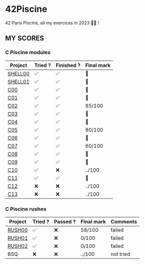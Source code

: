 # 42Piscine
 42 Paris Piscine, all my exercices in 2023 👨‍💻 !

 ## MY SCORES
### C Piscine modules

<div align="center">

| Project                                                   | Tried ? | Finished ? | Final mark |
| --------------------------------------------------------- | ------- | ---------- | ---------- |
| [SHELL00](https://github.com/rphlr/42piscine-shell00/)    | ✅      | ✅         | 💯          |
| [SHELL01](https://github.com/rphlr/42piscine-shell01)     | ✅      | ✅         | 💯          |
| [C00](https://github.com/rphlr/42piscine-c00)             | ✅      | ✅         | 💯          |
| [C01](https://github.com/rphlr/42piscine-c01)             | ✅      | ✅         | 💯          |
| [C02](https://github.com/rphlr/42piscine-c02)             | ✅      | ✅         |  85/100    |
| [C03](https://github.com/rphlr/42piscine-c03)             | ✅      | ✅         | 💯          |
| [C04](https://github.com/rphlr/42piscine-c04)             | ✅      | ✅         | 💯          |
| [C05](https://github.com/rphlr/42piscine-c05)             | ✅      | ✅         |  80/100    |
| [C06](https://github.com/rphlr/42piscine-c06)             | ✅      | ✅         | 💯          |
| [C07](https://github.com/rphlr/42piscine-c07)             | ✅      | ✅         |  60/100    |
| [C08](https://github.com/rphlr/42piscine-c08)             | ✅      | ✅         | 💯          |
| [C09](https://github.com/rphlr/42piscine-c09)             | ✅      | ✅         | 💯          |
| [C10](https://github.com/rphlr/42piscine-c10)             | ✅      | ❌         |  ../100    |
| [C11](https://github.com/rphlr/42piscine-c11)             | ✅      | ✅         | 💯          |
| [C12](https://github.com/rphlr/42piscine-c12)             | ❌      | ❌         |  ../100    |
| [C13](https://github.com/rphlr/42piscine-c13)             | ❌      | ❌         |  ../100    |

</div>

### C Piscine rushes

<div align="center">

| Project                                              | Tried ? | Passed ? | Final mark | Comments  |
| ---------------------------------------------------- | ------- | -------- | ---------- | --------- |
| [RUSH00](https://github.com/rphlr/42piscine-rush00/) | ✅      | ❌       |  58/100    | failed    |
| [RUSH01](https://github.com/rphlr/42piscine-rush01/) | ✅      | ❌       |   0/100    | failed    |
| [RUSH02](https://github.com/rphlr/42piscine-rush02/) | ✅      | ❌       |   0/100    | failed    |
| BSQ                                                  | ❌      | ❌       |  ../100    | not tried |

</div>
